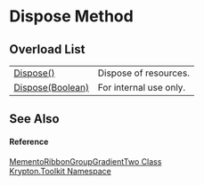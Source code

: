 # Dispose Method


## Overload List
<table>
<tr>
<td><a href="052023e9-566d-7d13-8027-b333c5864ad8.md">Dispose()</a></td>
<td>Dispose of resources.</td></tr>
<tr>
<td><a href="decdacef-3fc4-8877-fef1-fa6f142bbe77.md">Dispose(Boolean)</a></td>
<td>For internal use only.</td></tr>
</table>

## See Also


#### Reference
<a href="673bb390-eb6b-4cf5-2a24-04bfc3298414.md">MementoRibbonGroupGradientTwo Class</a>  
<a href="79d2eac2-21f4-54ff-7552-b20c33c30600.md">Krypton.Toolkit Namespace</a>  
